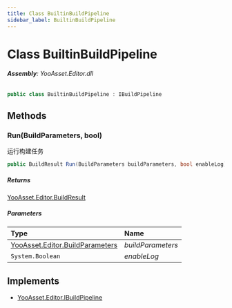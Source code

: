 ```yaml
---
title: Class BuiltinBuildPipeline
sidebar_label: BuiltinBuildPipeline
---
```

# Class BuiltinBuildPipeline


###### **Assembly**: YooAsset.Editor.dll

```csharp title="Declaration"
public class BuiltinBuildPipeline : IBuildPipeline
```
## Methods
### Run(BuildParameters, bool)
运行构建任务

```csharp title="Declaration"
public BuildResult Run(BuildParameters buildParameters, bool enableLog)
```

##### Returns

[YooAsset.Editor.BuildResult](../YooAsset.Editor/BuildResult.md)

##### Parameters

| Type | Name |
|:--- |:--- |
| [YooAsset.Editor.BuildParameters](../YooAsset.Editor/BuildParameters.md) | *buildParameters* |
| `System.Boolean` | *enableLog* |


## Implements

* [YooAsset.Editor.IBuildPipeline](../YooAsset.Editor/IBuildPipeline.md)
